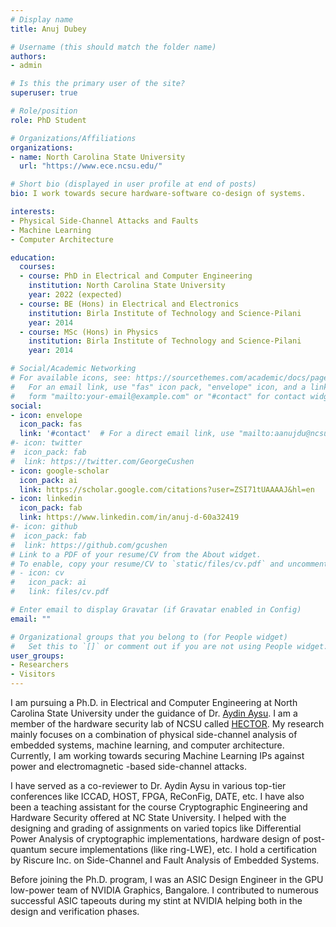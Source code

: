 ```yaml
---
# Display name
title: Anuj Dubey

# Username (this should match the folder name)
authors:
- admin

# Is this the primary user of the site?
superuser: true

# Role/position
role: PhD Student

# Organizations/Affiliations
organizations:
- name: North Carolina State University
  url: "https://www.ece.ncsu.edu/"

# Short bio (displayed in user profile at end of posts)
bio: I work towards secure hardware-software co-design of systems.

interests:
- Physical Side-Channel Attacks and Faults
- Machine Learning
- Computer Architecture

education:
  courses:
  - course: PhD in Electrical and Computer Engineering
    institution: North Carolina State University
    year: 2022 (expected)
  - course: BE (Hons) in Electrical and Electronics
    institution: Birla Institute of Technology and Science-Pilani
    year: 2014
  - course: MSc (Hons) in Physics
    institution: Birla Institute of Technology and Science-Pilani
    year: 2014

# Social/Academic Networking
# For available icons, see: https://sourcethemes.com/academic/docs/page-builder/#icons
#   For an email link, use "fas" icon pack, "envelope" icon, and a link in the
#   form "mailto:your-email@example.com" or "#contact" for contact widget.
social:
- icon: envelope
  icon_pack: fas
  link: '#contact'  # For a direct email link, use "mailto:aanujdu@ncsu.edu".
#- icon: twitter
#  icon_pack: fab
#  link: https://twitter.com/GeorgeCushen
- icon: google-scholar
  icon_pack: ai
  link: https://scholar.google.com/citations?user=ZSI71tUAAAAJ&hl=en
- icon: linkedin
  icon_pack: fab
  link: https://www.linkedin.com/in/anuj-d-60a32419
#- icon: github
#  icon_pack: fab
#  link: https://github.com/gcushen
# Link to a PDF of your resume/CV from the About widget.
# To enable, copy your resume/CV to `static/files/cv.pdf` and uncomment the lines below.
# - icon: cv
#   icon_pack: ai
#   link: files/cv.pdf

# Enter email to display Gravatar (if Gravatar enabled in Config)
email: ""

# Organizational groups that you belong to (for People widget)
#   Set this to `[]` or comment out if you are not using People widget.
user_groups:
- Researchers
- Visitors
---
```


I am pursuing a Ph.D. in Electrical and Computer Engineering at North Carolina State University under the guidance of Dr. [Aydin Aysu](https://www.ece.ncsu.edu/people/aaysu/). I am a member of the hardware security lab of NCSU called [HECTOR](https://research.ece.ncsu.edu/aaysu/). My research mainly focuses on a combination of physical side-channel analysis of embedded systems, machine learning, and computer architecture. Currently, I am working towards securing Machine Learning IPs against power and electromagnetic -based side-channel attacks.

I have served as a co-reviewer to Dr. Aydin Aysu in various top-tier conferences like ICCAD, HOST, FPGA, ReConFig, DATE, etc. I have also been a teaching assistant for the course Cryptographic Engineering and Hardware Security offered at NC State University. I helped with the designing and grading of assignments on varied topics like Differential Power Analysis of cryptographic implementations, hardware design of post-quantum secure implementations (like ring-LWE), etc. I hold a certification by Riscure Inc. on Side-Channel and Fault Analysis of Embedded Systems.

Before joining the Ph.D. program, I was an ASIC Design Engineer in the GPU low-power team of NVIDIA Graphics, Bangalore. I contributed to numerous successful ASIC tapeouts during my stint at NVIDIA helping both in the design and verification phases.
